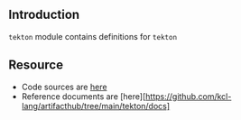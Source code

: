 ## Introduction

`tekton` module contains definitions for `tekton`

## Resource

+ Code sources are [here](https://github.com/kcl-lang/artifacthub/tree/main/tekton)
+ Reference documents are [here][https://github.com/kcl-lang/artifacthub/tree/main/tekton/docs]
